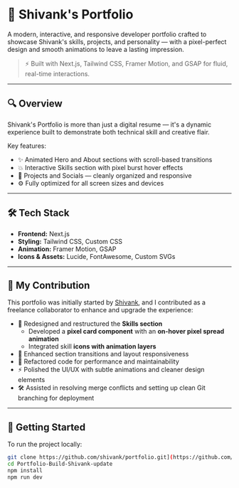 # 💼 Shivank's Portfolio

A modern, interactive, and responsive developer portfolio crafted to showcase Shivank's skills, projects, and personality — with a pixel-perfect design and smooth animations to leave a lasting impression.

> ⚡ Built with Next.js, Tailwind CSS, Framer Motion, and GSAP for fluid, real-time interactions.

---

## 🔍 Overview

Shivank's Portfolio is more than just a digital resume — it's a dynamic experience built to demonstrate both technical skill and creative flair.

Key features:
- ✨ Animated Hero and About sections with scroll-based transitions
- 💥 Interactive Skills section with pixel burst hover effects
- 🎯 Projects and Socials — cleanly organized and responsive
- ⚙️ Fully optimized for all screen sizes and devices

---

## 🛠 Tech Stack

- **Frontend:** Next.js
- **Styling:** Tailwind CSS, Custom CSS
- **Animation:** Framer Motion, GSAP
- **Icons & Assets:** Lucide, FontAwesome, Custom SVGs

---

## 🤝 My Contribution

This portfolio was initially started by [Shivank](https://github.com/shivank), and I contributed as a freelance collaborator to enhance and upgrade the experience:

- 🧠 Redesigned and restructured the **Skills section**  
  - Developed a **pixel card component** with an **on-hover pixel spread animation**
  - Integrated skill **icons with animation layers**
- 🎨 Enhanced section transitions and layout responsiveness
- 🧼 Refactored code for performance and maintainability
- ⚡ Polished the UI/UX with subtle animations and cleaner design elements
- 🛠 Assisted in resolving merge conflicts and setting up clean Git branching for deployment

---

## 🚀 Getting Started

To run the project locally:

```bash
git clone https://github.com/shivank/portfolio.git](https://github.com/abhishekkumawat-47/Portfolio-Build-Shivank-update.git
cd Portfolio-Build-Shivank-update
npm install
npm run dev
